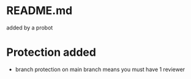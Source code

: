 # README.md
added by a probot

# Protection added
- branch protection on main branch means you must have 1 reviewer
 
